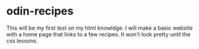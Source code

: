 # odin-recipes
This will be my first test on my html knowldge.
I will make a basic website with a home page that links to a few recipes.
It won't look pretty until the css lessons.